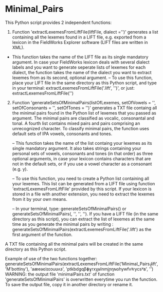 # Minimal_Pairs

This Python script provides 2 independent functions:

1) Function 'extractLexemesFromLiftFile(liftFile, dialect ='')' generates a list containing all the lexemes found in a LIFT file, e.g. exported from a lexicon in the FieldWorks Explorer software (LIFT files are written in XML).
- This function takes the name of the LIFT file as its single mandatory argument. In case your FieldWorks lexicon deals with several dialect labels and you want to generate seperate lists of lexemes for each dialect, the function takes the name of the dialect you want to extract lexemes from as its second, optional argument.
– To use this function, place your LIFT file in the same directory as this Python script, and type in your terminal: extractLexemesFromLiftFile('<name of your LIFT file>.lift', '<name of the dialect you want to extract minimal pairs from>')', or just: extractLexemesFromLiftFile('<name of your LIFT file>')


2) Function 'generateSetsOfMinimalPairs(listOfLexemes, setOfVowels = '<default set of IPA vowel characters>', setOfConsonants = '<default set of IPA consonant characters>', setOfTones = '<default set of IPA tone characters>')' generates a TXT file containg all the minimal pairs found in the Python list of lexemes that you passed as argument. The minimal pairs are classified as vocalic, consonantal and tonal. A fourth list contains mixed pairs and pairs comprising an unrecognized character. To classify minimal pairs, the function uses default sets of IPA vowels, consonants and tones.

	– This function takes the name of the list containg your lexemes as its single mandatory argument. It also takes strings containing your personal sets of vowels, consonants and tones (in that order) as three optional arguments, in case your lexicon contains characters that are not in the default sets, or if you use a vowel character as a consonant (e.g. y).

	– To use this function, you need to create a Python list containing all your lexemes. This list can be generated from a LIFT file using function 'extractLexemesFromLiftFile' provided by this script. If your lexicon is stored in a file with another extension, you need to extract the lexemes from it by your own means.

	– In your terminal, type: generateSetsOfMinimalPairs(<name of your Python list of lexemes>) or generateSetsOfMinimalPairs(<name of your Python list of lexemes>, '<set of vowels of your language>', '<set of consonants of your language>', '<set of tones of your language>'). If you have a LIFT file (in the same directory as this script), you can extract the list of lexemes at the same time as you generate the minimal pairs by writing : generateSetsOfMinimalPairs(extractLexemesFromLiftFile('<name of your LIFT file>.lift') as the first argument of the function.

A TXT file containing all the minimal pairs will be created in the same directory as this Python script.


Example of use of the two functions together: generateSetsOfMinimalPairs(extractLexemesFromLiftFile('Minimal_Pairs.lift', 'M'bottiny'), 'aæeəɛiɪoɔuʊʌɜ', 'ptkbdgqβɸɣrxχʁlnmjɲŋɴɢhywfvˠɾycsʸʙ', '́̄̀̂̌')
WARNING: the output file 'minimalPairs.txt' of function 'generateSetsOfMinimalPairs' is overwritten everytime you run the function. To save the output file, copy it in another directory or rename it.









